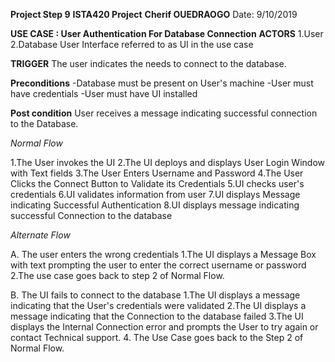 **Project Step 9**
**ISTA420 Project**
**Cherif OUEDRAOGO**
Date: 9/10/2019

**USE CASE : User Authentication For Database Connection** 
**ACTORS**
 1.User
 2.Database User Interface referred to as UI in the use case
 
**TRIGGER**
The user indicates the needs to connect to the database.

**Preconditions**
  -Database must be present on User's machine
  -User must have credentials
  -User must have UI installed 
  
**Post condition**
  User receives a message indicating successful connection to the Database.

*Normal Flow*

  1.The User invokes the UI
  2.The UI  deploys and displays  User Login Window with Text fields
  3.The User Enters Username and Password
  4.The User Clicks the Connect Button to Validate its Credentials 
  5.UI checks user's credentials
  6.UI validates information from user
  7.UI displays Message indicating Successful Authentication
  8.UI displays message indicating successful Connection to the database

*Alternate Flow*

A. The user enters the wrong credentials
   1.The UI displays a  Message Box with text prompting the user to enter the correct username or password
   2.The use case goes back to step 2 of Normal Flow.

B. The UI fails to connect to the database
    1.The UI displays a message indicating that the User's credentials were validated
    2.The UI displays a message indicating that the Connection to the database failed
    3.The UI displays the Internal Connection error and prompts the User to try again or contact Technical support.
    4. The Use Case goes back to the Step 2 of Normal Flow.
